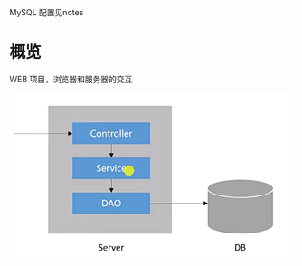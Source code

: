 
 MySQL 配置见notes

# 概览
WEB 项目，浏览器和服务器的交互

![Alt text](%7B8A4717C3-2F8E-49b9-87F3-1B00595773E0%7D.png)

